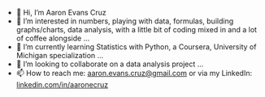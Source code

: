 - 👋 Hi, I’m Aaron Evans Cruz
- 👀 I’m interested in numbers, playing with data, formulas, building graphs/charts, data analysis, with a little bit of coding mixed in and a lot of coffee alongside ...
- 🌱 I’m currently learning Statistics with Python, a Coursera, University of Michigan specialization ...
- 💞️ I’m looking to collaborate on a data analysis project ...
- 📫 How to reach me: aaron.evans.cruz@gmail.com or via my LinkedIn: [linkedin.com/in/aaronecruz](https://linkedin.com/in/aaronecruz)
<!---
aaron-evans-cruz/aaron-evans-cruz is a ✨ special ✨ repository because its `README.md` (this file) appears on your GitHub profile.
You can click the Preview link to take a look at your changes.
--->
